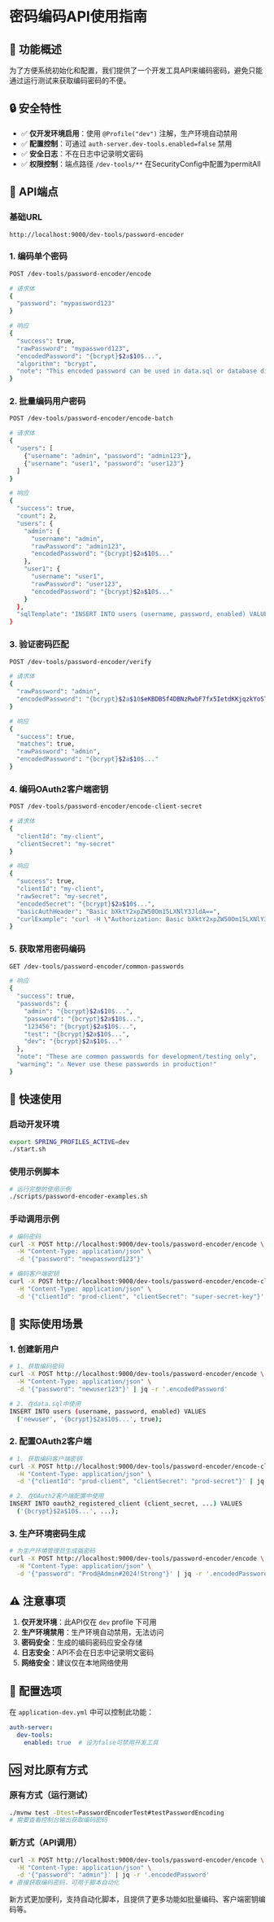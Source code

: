 # 密码编码API使用指南

## 🎯 功能概述

为了方便系统初始化和配置，我们提供了一个开发工具API来编码密码，避免只能通过运行测试来获取编码密码的不便。

## 🔒 安全特性

- ✅ **仅开发环境启用**：使用 `@Profile("dev")` 注解，生产环境自动禁用
- ✅ **配置控制**：可通过 `auth-server.dev-tools.enabled=false` 禁用
- ✅ **安全日志**：不在日志中记录明文密码
- ✅ **权限控制**：端点路径 `/dev-tools/**` 在SecurityConfig中配置为permitAll

## 📡 API端点

### 基础URL
```
http://localhost:9000/dev-tools/password-encoder
```

### 1. 编码单个密码
```bash
POST /dev-tools/password-encoder/encode

# 请求体
{
  "password": "mypassword123"
}

# 响应
{
  "success": true,
  "rawPassword": "mypassword123",
  "encodedPassword": "{bcrypt}$2a$10$...",
  "algorithm": "bcrypt",
  "note": "This encoded password can be used in data.sql or database directly"
}
```

### 2. 批量编码用户密码
```bash
POST /dev-tools/password-encoder/encode-batch

# 请求体
{
  "users": [
    {"username": "admin", "password": "admin123"},
    {"username": "user1", "password": "user123"}
  ]
}

# 响应
{
  "success": true,
  "count": 2,
  "users": {
    "admin": {
      "username": "admin",
      "rawPassword": "admin123",
      "encodedPassword": "{bcrypt}$2a$10$..."
    },
    "user1": {
      "username": "user1", 
      "rawPassword": "user123",
      "encodedPassword": "{bcrypt}$2a$10$..."
    }
  },
  "sqlTemplate": "INSERT INTO users (username, password, enabled) VALUES ('{username}', '{encodedPassword}', true);"
}
```

### 3. 验证密码匹配
```bash
POST /dev-tools/password-encoder/verify

# 请求体
{
  "rawPassword": "admin",
  "encodedPassword": "{bcrypt}$2a$10$eKBDBSf4DBNzRwbF7fx5IetdKKjqzkYoST0F7Dkro84eRiDTBJYky"
}

# 响应
{
  "success": true,
  "matches": true,
  "rawPassword": "admin",
  "encodedPassword": "{bcrypt}$2a$10$..."
}
```

### 4. 编码OAuth2客户端密钥
```bash
POST /dev-tools/password-encoder/encode-client-secret

# 请求体
{
  "clientId": "my-client",
  "clientSecret": "my-secret"
}

# 响应
{
  "success": true,
  "clientId": "my-client",
  "rawSecret": "my-secret",
  "encodedSecret": "{bcrypt}$2a$10$...",
  "basicAuthHeader": "Basic bXktY2xpZW50Om15LXNlY3JldA==",
  "curlExample": "curl -H \"Authorization: Basic bXktY2xpZW50Om15LXNlY3JldA==\" http://localhost:9000/oauth2/token"
}
```

### 5. 获取常用密码编码
```bash
GET /dev-tools/password-encoder/common-passwords

# 响应
{
  "success": true,
  "passwords": {
    "admin": "{bcrypt}$2a$10$...",
    "password": "{bcrypt}$2a$10$...",
    "123456": "{bcrypt}$2a$10$...",
    "test": "{bcrypt}$2a$10$...",
    "dev": "{bcrypt}$2a$10$..."
  },
  "note": "These are common passwords for development/testing only",
  "warning": "⚠️ Never use these passwords in production!"
}
```

## 🚀 快速使用

### 启动开发环境
```bash
export SPRING_PROFILES_ACTIVE=dev
./start.sh
```

### 使用示例脚本
```bash
# 运行完整的使用示例
./scripts/password-encoder-examples.sh
```

### 手动调用示例
```bash
# 编码密码
curl -X POST http://localhost:9000/dev-tools/password-encoder/encode \
  -H "Content-Type: application/json" \
  -d '{"password": "newpassword123"}'

# 编码客户端密钥
curl -X POST http://localhost:9000/dev-tools/password-encoder/encode-client-secret \
  -H "Content-Type: application/json" \
  -d '{"clientId": "prod-client", "clientSecret": "super-secret-key"}'
```

## 📝 实际使用场景

### 1. 创建新用户
```bash
# 1. 获取编码密码
curl -X POST http://localhost:9000/dev-tools/password-encoder/encode \
  -H "Content-Type: application/json" \
  -d '{"password": "newuser123"}' | jq -r '.encodedPassword'

# 2. 在data.sql中使用
INSERT INTO users (username, password, enabled) VALUES 
  ('newuser', '{bcrypt}$2a$10$...', true);
```

### 2. 配置OAuth2客户端
```bash
# 1. 获取编码客户端密钥
curl -X POST http://localhost:9000/dev-tools/password-encoder/encode-client-secret \
  -H "Content-Type: application/json" \
  -d '{"clientId": "prod-client", "clientSecret": "prod-secret"}' | jq -r '.encodedSecret'

# 2. 在OAuth2客户端配置中使用
INSERT INTO oauth2_registered_client (client_secret, ...) VALUES 
  ('{bcrypt}$2a$10$...', ...);
```

### 3. 生产环境密码生成
```bash
# 为生产环境管理员生成强密码
curl -X POST http://localhost:9000/dev-tools/password-encoder/encode \
  -H "Content-Type: application/json" \
  -d '{"password": "Prod@Admin#2024!Strong"}' | jq -r '.encodedPassword'
```

## ⚠️ 注意事项

1. **仅开发环境**：此API仅在 `dev` profile 下可用
2. **生产环境禁用**：生产环境自动禁用，无法访问
3. **密码安全**：生成的编码密码应安全存储
4. **日志安全**：API不会在日志中记录明文密码
5. **网络安全**：建议仅在本地网络使用

## 🔧 配置选项

在 `application-dev.yml` 中可以控制此功能：

```yaml
auth-server:
  dev-tools:
    enabled: true  # 设为false可禁用开发工具
```

## 🆚 对比原有方式

### 原有方式（运行测试）
```bash
./mvnw test -Dtest=PasswordEncoderTest#testPasswordEncoding
# 需要查看控制台输出获取编码密码
```

### 新方式（API调用）
```bash
curl -X POST http://localhost:9000/dev-tools/password-encoder/encode \
  -H "Content-Type: application/json" \
  -d '{"password": "admin"}' | jq -r '.encodedPassword'
# 直接获取编码密码，可用于脚本自动化
```

新方式更加便利，支持自动化脚本，且提供了更多功能如批量编码、客户端密钥编码等。